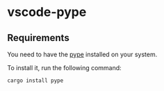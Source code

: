 # vscode-pype

## Requirements

You need to have the [pype](https://github.com/mtshiba/pype) installed on your system.

To install it, run the following command:

```console
cargo install pype
```
